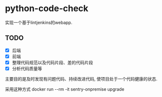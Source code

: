 # python-code-check
实现一个基于lintjenkins的webapp.

## TODO

* [x] 后端
* [x] 前端
* [x] 整理代码规范以及代码片段、差的代码片段
* [x] 分析代码质量等

主要目的是及时发现有问题代码、持续改进代码, 使项目处于一个代码健康的状态.







采用这种方式
docker run --rm -it sentry-onpremise upgrade

